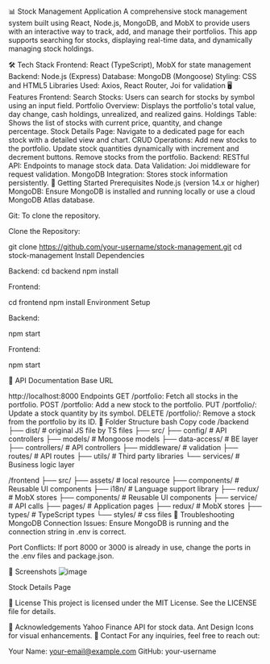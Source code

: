 📊 Stock Management Application
A comprehensive stock management system built using React, Node.js, MongoDB, and MobX to provide users with an interactive way to track, add, and manage their portfolios. 
This app supports searching for stocks, displaying real-time data, and dynamically managing stock holdings.

🛠️ Tech Stack
Frontend: React (TypeScript), MobX for state management
Backend: Node.js (Express)
Database: MongoDB (Mongoose)
Styling: CSS and HTML5
Libraries Used: Axios, React Router, Joi for validation
🖥️ Features
Frontend:
Search Stocks: Users can search for stocks by symbol using an input field.
Portfolio Overview: Displays the portfolio's total value, day change, cash holdings, unrealized, and realized gains.
Holdings Table: Shows the list of stocks with current price, quantity, and change percentage.
Stock Details Page: Navigate to a dedicated page for each stock with a detailed view and chart.
CRUD Operations:
Add new stocks to the portfolio.
Update stock quantities dynamically with increment and decrement buttons.
Remove stocks from the portfolio.
Backend:
RESTful API: Endpoints to manage stock data.
Data Validation: Joi middleware for request validation.
MongoDB Integration: Stores stock information persistently.
🚀 Getting Started
Prerequisites
Node.js (version 14.x or higher)
MongoDB: Ensure MongoDB is installed and running locally or use a cloud MongoDB Atlas database.

Git: To clone the repository.

Clone the Repository:

git clone https://github.com/your-username/stock-management.git
cd stock-management
Install Dependencies

Backend:
cd backend
npm install


Frontend:

cd frontend
npm install
Environment Setup


Backend:

npm start

Frontend:

npm start

📄 API Documentation
Base URL

http://localhost:8000
Endpoints
GET /portfolio: Fetch all stocks in the portfolio.
POST /portfolio: Add a new stock to the portfolio.
PUT /portfolio/: Update a stock quantity by its symbol.
DELETE /portfolio/: Remove a stock from the portfolio by its ID.
📂 Folder Structure
bash
Copy code
/backend
  ├── dist/                # original JS file by TS files
  ├── src/
    ├── config/         # API controllers
    ├── models/              # Mongoose models
    ├── data-access/         # BE layer
    ├── controllers/         # API controllers
    ├── middleware/          # validation
    ├── routes/              # API routes
    ├── utils/               # Third party libraries
    └── services/            # Business logic layer

/frontend
  ├── src/
      ├── assets/          # local resource
      ├── components/      # Reusable UI components
      ├── i18n/            # Language support library
      ├── redux/           # MobX stores
      ├── components/      # Reusable UI components
      ├── service/         # API calls
      ├── pages/           # Application pages
      ├── redux/           # MobX stores
      ├── types/           # TypeScript types
      └── styles/          # css files
🔧 Troubleshooting
MongoDB Connection Issues: Ensure MongoDB is running and the connection string in .env is correct.

Port Conflicts: If port 8000 or 3000 is already in use, change the ports in the .env files and package.json.

📸 Screenshots
![image](https://github.com/user-attachments/assets/ad26e340-df6c-4906-ac47-0dac83bf3722)


Stock Details Page

📜 License
This project is licensed under the MIT License. See the LICENSE file for details.

🙌 Acknowledgements
Yahoo Finance API for stock data.
Ant Design Icons for visual enhancements.
💬 Contact
For any inquiries, feel free to reach out:

Your Name: your-email@example.com
GitHub: your-username
